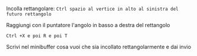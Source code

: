 Incolla rettangolare: 
`Ctrl spazio al vertice in alto al sinistra del futuro rettangolo`

Raggiungi con il puntatore l'angolo in basso a destra del rettangolo

`Ctrl +X e poi R e poi T`

Scrivi nel minibuffer cosa vuoi che sia incollato rettangolarmente e dai invio

